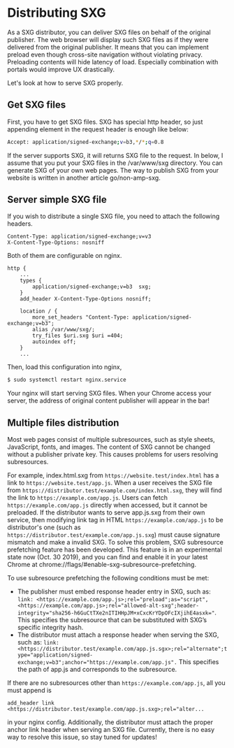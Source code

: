 # Distributing SXG

As a SXG distributor, you can deliver SXG files on behalf of the original publisher.
The web browser will display such SXG files as if they were delivered from the original publisher.
It means that you can implement preload even though cross-site navigation without violating privacy.
Preloading contents will hide latency of load. Especially combination with portals would improve UX drastically.

Let's look at how to serve SXG properly.

## Get SXG files

First, you have to get SXG files.
SXG has special http header, so just appending element in the request header is enough like below:

```bash
Accept: application/signed-exchange;v=b3,*/*;q=0.8
```

If the server supports SXG, it will returns SXG file to the request.
In below, I assume that you put your SXG files in the /var/www/sxg directory.
You can generate SXG of your own web pages.
The way to publish SXG from your website is written in another article go/non-amp-sxg.

## Server simple SXG file

If you wish to distribute a single SXG file, you need to attach the following headers.

```console
Content-Type: application/signed-exchange;v=v3
X-Content-Type-Options: nosniff
```

Both of them are configurable on nginx.

```nginx
http {
    ...
    types {
        application/signed-exchange;v=b3  sxg;
    }
    add_header X-Content-Type-Options nosniff;
    
    location / {
        more_set_headers "Content-Type: application/signed-exchange;v=b3";
        alias /var/www/sxg/;
        try_files $uri.sxg $uri =404;
        autoindex off;
    }
    ...
```

Then, load this configuration into nginx,

```bash
$ sudo systemctl restart nginx.service
```

Your nginx will start serving SXG files.
When your Chrome access your server, the address of original content publisher will appear in the bar!

## Multiple files distribution

Most web pages consist of multiple subresources, such as style sheets, JavaScript, fonts, and images.
The content of SXG cannot be changed without a publisher private key.
This causes problems for users resolving subresources.
 
For example, index.html.sxg from `https://website.test/index.html` has a link to `https://website.test/app.js`.
When a user receives the SXG file from `https://distributor.test/example.com/index.html.sxg`, they will find the link to `https://example.com/app.js`.
Users can fetch `https://example.com/app.js` directly when accessed, but it cannot be preloaded.
If the distributor wants to serve app.js.sxg from their own service, then modifying link tag in HTML `https://example.com/app.js` to be distributor's one (such as `https://distributor.test/example.com/app.js.sxg`) must cause signature mismatch and make a invalid SXG.
To solve this problem, SXG subresource prefetching feature has been developed.
This feature is in an experimental state now (Oct. 30 2019), and you can find and enable it in your latest Chrome at chrome://flags/#enable-sxg-subresource-prefetching.

To use subresource prefetching the following conditions must be met:

- The publisher must embed response header entry in SXG, such as: `link: <https://example.com/app.js>;rel="preload";as="script",<https://example.com/app.js>;rel="allowed-alt-sxg";header-integrity="sha256-h6GuCtTXe2nITIHHpJM+xCxcKrYDpOFcIXjihE4asxk="`.
  This specifies the subresource that can be substituted with SXG’s specific integrity
  hash.
- The distributor must attach a response header when serving the SXG, such as: `link: <https://distributor.test/example.com/app.js.sgx>;rel="alternate";type="application/signed-exchange;v=b3";anchor="https://example.com/app.js".`
  This specifies the path of app.js and corresponds to the subresource.

If there are no subresources other than `https://example.com/app.js`, all you must append is

```nginx
add_header link <https://distributor.test/example.com/app.js.sxg>;rel="alter...
```

in your nginx config.
Additionally, the distributor must attach the proper anchor link header when serving an SXG file.
Currently, there is no easy way to resolve this issue, so stay tuned for updates!
